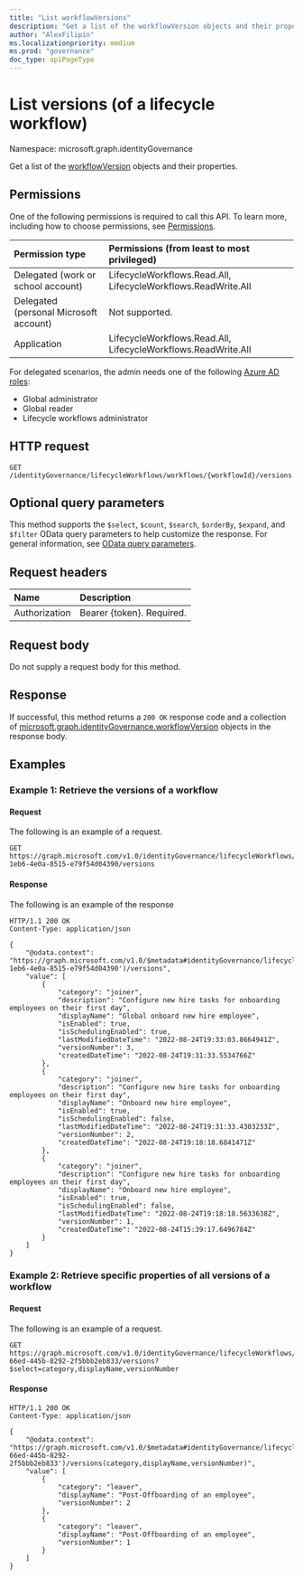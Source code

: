 ```yaml
---
title: "List workflowVersions"
description: "Get a list of the workflowVersion objects and their properties."
author: "AlexFilipin"
ms.localizationpriority: medium
ms.prod: "governance"
doc_type: apiPageType
---
```


# List versions (of a lifecycle workflow)

Namespace: microsoft.graph.identityGovernance

Get a list of the [workflowVersion](../resources/identitygovernance-workflowversion.md) objects and their properties.

## Permissions

One of the following permissions is required to call this API. To learn more, including how to choose permissions, see [Permissions](/graph/permissions-reference).

|Permission type|Permissions (from least to most privileged)|
|:---|:---|
|Delegated (work or school account)|LifecycleWorkflows.Read.All, LifecycleWorkflows.ReadWrite.All|
|Delegated (personal Microsoft account)|Not supported.|
|Application|LifecycleWorkflows.Read.All, LifecycleWorkflows.ReadWrite.All|

For delegated scenarios, the admin needs one of the following [Azure AD roles](/azure/active-directory/users-groups-roles/directory-assign-admin-roles#available-roles):

- Global administrator
- Global reader
- Lifecycle workflows administrator

## HTTP request

<!-- {
  "blockType": "ignored"
}
-->
``` http
GET /identityGovernance/lifecycleWorkflows/workflows/{workflowId}/versions
```

## Optional query parameters

This method supports the `$select`, `$count`, `$search`, `$orderBy`, `$expand`, and `$filter` OData query parameters to help customize the response. For general information, see [OData query parameters](/graph/query-parameters).

## Request headers

|Name|Description|
|:---|:---|
|Authorization|Bearer {token}. Required.|

## Request body

Do not supply a request body for this method.

## Response

If successful, this method returns a `200 OK` response code and a collection of [microsoft.graph.identityGovernance.workflowVersion](../resources/identitygovernance-workflowversion.md) objects in the response body.

## Examples

### Example 1: Retrieve the versions of a workflow

#### Request

The following is an example of a request.

<!-- {
  "blockType": "request",
  "name": "lifecycleworkflows_list_workflowversion"
}
-->
``` http
GET https://graph.microsoft.com/v1.0/identityGovernance/lifecycleWorkflows/workflows/156ce798-1eb6-4e0a-8515-e79f54d04390/versions
```


#### Response

The following is an example of the response

<!-- {
  "blockType": "response",
  "truncated": true,
  "@odata.type": "Collection(microsoft.graph.identityGovernance.workflowVersion)"
}
-->
``` http
HTTP/1.1 200 OK
Content-Type: application/json

{
    "@odata.context": "https://graph.microsoft.com/v1.0/$metadata#identityGovernance/lifecycleWorkflows/workflows('156ce798-1eb6-4e0a-8515-e79f54d04390')/versions",
    "value": [
        {
            "category": "joiner",
            "description": "Configure new hire tasks for onboarding employees on their first day",
            "displayName": "Global onboard new hire employee",
            "isEnabled": true,
            "isSchedulingEnabled": true,
            "lastModifiedDateTime": "2022-08-24T19:33:03.8664941Z",
            "versionNumber": 3,
            "createdDateTime": "2022-08-24T19:31:33.5534766Z"
        },
        {
            "category": "joiner",
            "description": "Configure new hire tasks for onboarding employees on their first day",
            "displayName": "Onboard new hire employee",
            "isEnabled": true,
            "isSchedulingEnabled": false,
            "lastModifiedDateTime": "2022-08-24T19:31:33.4303233Z",
            "versionNumber": 2,
            "createdDateTime": "2022-08-24T19:18:18.6841471Z"
        },
        {
            "category": "joiner",
            "description": "Configure new hire tasks for onboarding employees on their first day",
            "displayName": "Onboard new hire employee",
            "isEnabled": true,
            "isSchedulingEnabled": false,
            "lastModifiedDateTime": "2022-08-24T19:18:18.5633638Z",
            "versionNumber": 1,
            "createdDateTime": "2022-08-24T15:39:17.6496784Z"
        }
    ]
}
```

### Example 2: Retrieve specific properties of all versions of a workflow

#### Request

The following is an example of a request.

<!-- {
  "blockType": "request",
  "name": "lifecycleworkflows_list_workflowversion_select"
}
-->
``` http
GET https://graph.microsoft.com/v1.0/identityGovernance/lifecycleWorkflows/workflows/15239232-66ed-445b-8292-2f5bbb2eb833/versions?$select=category,displayName,versionNumber
```


#### Response

<!-- {
  "blockType": "response",
  "truncated": true,
  "@odata.type": "Collection(microsoft.graph.identityGovernance.workflowVersion)"
}
-->
``` http
HTTP/1.1 200 OK
Content-Type: application/json

{
    "@odata.context": "https://graph.microsoft.com/v1.0/$metadata#identityGovernance/lifecycleWorkflows/workflows('15239232-66ed-445b-8292-2f5bbb2eb833')/versions(category,displayName,versionNumber)",
    "value": [
        {
            "category": "leaver",
            "displayName": "Post-Offboarding of an employee",
            "versionNumber": 2
        },
        {
            "category": "leaver",
            "displayName": "Post-Offboarding of an employee",
            "versionNumber": 1
        }
    ]
}
```
